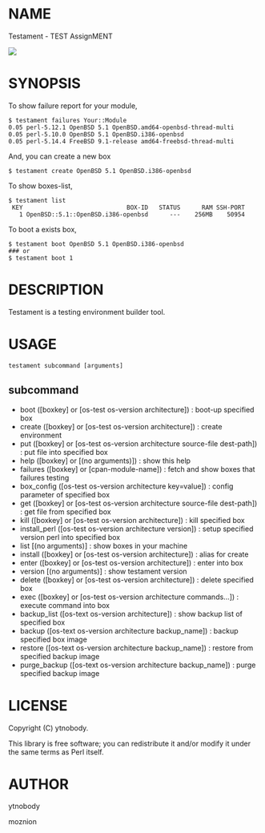 # NAME

Testament - TEST AssignMENT

<img src="https://travis-ci.org/ytnobody/Testament.png?branch=master">

# SYNOPSIS

To show failure report for your module,

    $ testament failures Your::Module
    0.05 perl-5.12.1 OpenBSD 5.1 OpenBSD.amd64-openbsd-thread-multi
    0.05 perl-5.10.0 OpenBSD 5.1 OpenBSD.i386-openbsd
    0.05 perl-5.14.4 FreeBSD 9.1-release amd64-freebsd-thread-multi

And, you can create a new box

    $ testament create OpenBSD 5.1 OpenBSD.i386-openbsd

To show boxes-list,

    $ testament list
     KEY                             BOX-ID   STATUS      RAM SSH-PORT
       1 OpenBSD::5.1::OpenBSD.i386-openbsd      ---    256MB    50954

To boot a exists box,

    $ testament boot OpenBSD 5.1 OpenBSD.i386-openbsd
    ### or
    $ testament boot 1

# DESCRIPTION

Testament is a testing environment builder tool.

# USAGE

    testament subcommand [arguments]

## subcommand

- boot (\[boxkey\] or \[os-test os-version architecture\]) : boot-up specified box
- create (\[boxkey\] or \[os-test os-version architecture\]) : create environment
- put (\[boxkey\] or \[os-test os-version architecture source-file dest-path\]) : put file into specified box
- help (\[boxkey\] or \[(no arguments)\]) : show this help
- failures (\[boxkey\] or \[cpan-module-name\]) : fetch and show boxes that failures testing
- box\_config (\[os-test os-version architecture key=value\]) : config parameter of specified box
- get (\[boxkey\] or \[os-test os-version architecture source-file dest-path\]) : get file from specified box
- kill (\[boxkey\] or \[os-test os-version architecture\]) : kill specified box
- install\_perl (\[os-test os-version architecture version\]) : setup specified version perl into specified box
- list \[(no arguments)\] : show boxes in your machine
- install (\[boxkey\] or \[os-test os-version architecture\]) : alias for create
- enter (\[boxkey\] or \[os-test os-version architecture\]) : enter into box
- version \[(no arguments)\] : show testament version
- delete (\[boxkey\] or \[os-test os-version architecture\]) : delete specified box
- exec (\[boxkey\] or \[os-test os-version architecture commands...\]) : execute command into box
- backup\_list (\[os-text os-version architecture\]) : show backup list of specified box
- backup (\[os-text os-version architecture backup\_name\]) : backup specified box image
- restore (\[os-text os-version architecture backup\_name\]) : restore from specified backup image
- purge\_backup (\[os-text os-version architecture backup\_name\]) : purge specified backup image

# LICENSE

Copyright (C) ytnobody.

This library is free software; you can redistribute it and/or modify
it under the same terms as Perl itself.

# AUTHOR

ytnobody <ytnobody aaaaatttttt gmail>

moznion
